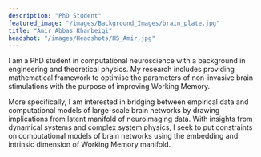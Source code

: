 ```yaml
---
description: "PhD Student"
featured_image: "/images/Background_Images/brain_plate.jpg"
title: "Amir Abbas Khanbeigi"
headshot: "/images/Headshots/HS_Amir.jpg"
---
```


<!-- ![img](/images/Headshots/HS_Amir.jpg) -->

I am a PhD student in computational neuroscience with a background in engineering and theoretical physics. My research includes providing mathematical framework to optimise the parameters of non-invasive brain stimulations with the purpose of improving Working Memory.

More specifically, I am interested in bridging between empirical data and computational models of large-scale brain networks by drawing implications from latent manifold of neuroimaging data. With insights from dynamical systems and complex system physics, I seek to put constraints on computational models of brain networks using the embedding and intrinsic dimension of Working Memory manifold.
